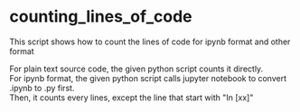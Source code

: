 # counting_lines_of_code
This script shows how to count the lines of code for ipynb format and other format

For plain text source code, the given python script counts it directly.
<br>For ipynb format, the given python script calls jupyter notebook to convert .ipynb to .py first.
<br>Then, it counts every lines, except the line that start with "In [xx]"
